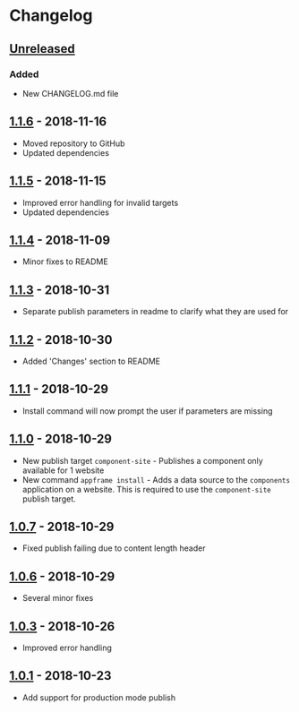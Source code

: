 
# Changelog

## [Unreleased]
### Added
- New CHANGELOG.md file

## [1.1.6] - 2018-11-16
- Moved repository to GitHub
- Updated dependencies

## [1.1.5] - 2018-11-15
- Improved error handling for invalid targets
- Updated dependencies

## [1.1.4] - 2018-11-09
- Minor fixes to README

## [1.1.3] - 2018-10-31
- Separate publish parameters in readme to clarify what they are used for

## [1.1.2] - 2018-10-30
- Added 'Changes' section to README

## [1.1.1] - 2018-10-29
- Install command will now prompt the user if parameters are missing

## [1.1.0] - 2018-10-29
- New publish target `component-site` - Publishes a component only available for 1 website
- New command `appframe install` - Adds a data source to the `components` application on a website. This is required to use the `component-site` publish target.

## [1.0.7] - 2018-10-29
- Fixed publish failing due to content length header

## [1.0.6] - 2018-10-29
- Several minor fixes

## [1.0.3] - 2018-10-26
- Improved error handling

## [1.0.1] - 2018-10-23
- Add support for production mode publish

[Unreleased]: https://github.com/bjornarvh/appframe-cli/compare/v1.1.6...HEAD
[1.1.6]: https://github.com/bjornarvh/appframe-cli/compare/v1.1.5...v1.1.6
[1.1.5]: https://github.com/bjornarvh/appframe-cli/compare/v1.1.4...v1.1.5
[1.1.4]: https://github.com/bjornarvh/appframe-cli/compare/v1.1.3...v1.1.4
[1.1.3]: https://github.com/bjornarvh/appframe-cli/compare/v1.1.2...v1.1.3
[1.1.2]: https://github.com/bjornarvh/appframe-cli/compare/v1.1.1...v1.1.2
[1.1.1]: https://github.com/bjornarvh/appframe-cli/compare/v1.1.0...v1.1.1
[1.1.0]: https://github.com/bjornarvh/appframe-cli/compare/v1.0.7...v1.1.0
[1.0.7]: https://github.com/bjornarvh/appframe-cli/compare/v1.0.6...v1.0.7
[1.0.6]: https://github.com/bjornarvh/appframe-cli/compare/v1.0.3...v1.0.6
[1.0.3]: https://github.com/bjornarvh/appframe-cli/compare/v1.0.1...v1.0.3
[1.0.1]: https://github.com/bjornarvh/appframe-cli/compare/v1.0.0...v1.0.1